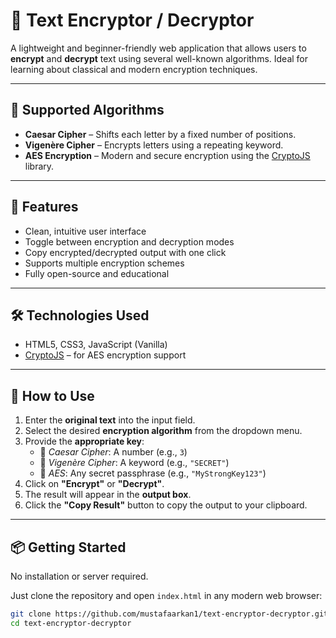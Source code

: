 # 🔐 Text Encryptor / Decryptor

A lightweight and beginner-friendly web application that allows users to **encrypt** and **decrypt** text using several well-known algorithms. Ideal for learning about classical and modern encryption techniques.

---

## 🧠 Supported Algorithms

- **Caesar Cipher** – Shifts each letter by a fixed number of positions.
- **Vigenère Cipher** – Encrypts letters using a repeating keyword.
- **AES Encryption** – Modern and secure encryption using the [CryptoJS](https://github.com/brix/crypto-js) library.

---

## 🚀 Features

- Clean, intuitive user interface
- Toggle between encryption and decryption modes
- Copy encrypted/decrypted output with one click
- Supports multiple encryption schemes
- Fully open-source and educational

---

## 🛠️ Technologies Used

- HTML5, CSS3, JavaScript (Vanilla)
- [CryptoJS](https://github.com/brix/crypto-js) – for AES encryption support

---

## 🧪 How to Use

1. Enter the **original text** into the input field.
2. Select the desired **encryption algorithm** from the dropdown menu.
3. Provide the **appropriate key**:
   - 🔸 *Caesar Cipher*: A number (e.g., `3`)
   - 🔸 *Vigenère Cipher*: A keyword (e.g., `"SECRET"`)
   - 🔸 *AES*: Any secret passphrase (e.g., `"MyStrongKey123"`)
4. Click on **"Encrypt"** or **"Decrypt"**.
5. The result will appear in the **output box**.
6. Click the **"Copy Result"** button to copy the output to your clipboard.

---

## 📦 Getting Started

No installation or server required.

Just clone the repository and open `index.html` in any modern web browser:

```bash
git clone https://github.com/mustafaarkan1/text-encryptor-decryptor.git
cd text-encryptor-decryptor
